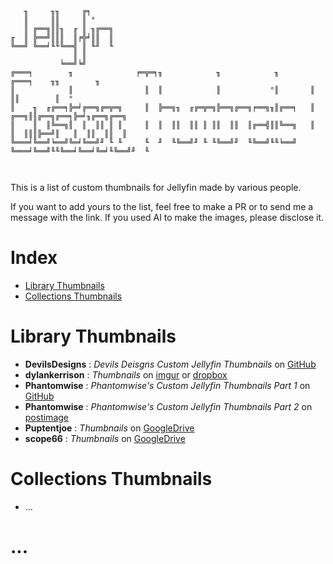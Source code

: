 ```
   ╖     ╖╖     ╔╕      
   ║     ║║     ║ °     
   ║ ╔══╗║║╖  ╓ ║ ╖╔══╗ 
╓  ║ ╠══╝║║║  ║╒╬╛║║  ║ 
╚══╝ ╚══╛╙╙╚══╣ ║ ╙╜  ╙ 
              ║ ║       
           ╘══╝╘╝       
╔═══╕        ╖              ╒═╦═╕╖            ╖            ╖       ╔═══╕    ╖╖        ╖            
║            ║                ║  ║            ║           °║       ║        ║║        ║  °         
║    ╖  ╓╔══╕╠═╛╔══╗╔═╦═╗     ║  ╠══╗╖  ╓╔═╦═╗╠══╗╔══╗╒══╗╖║╔══╕   ║    ╔══╗║║╔══╗╔══╕╠═╛╖╔══╗╔══╗ 
║    ║  ║╚══╗║  ║  ║║ ║ ║     ║  ║  ║║  ║║ ║ ║║  ║║  ║╔══╣║║╚══╗   ║    ║  ║║║╠══╝║   ║  ║║  ║║  ║ 
╚═══╛╚══╝╘══╝╚═╛╚══╝╜ ╙ ╙     ╙  ╜  ╙╚══╝╜ ╙ ╙╚══╝╜  ╙╚══╝╙╙╘══╝   ╚═══╛╚══╝╙╙╚══╛╚══╛╚═╛╙╚══╝╜  ╙ 
                                                                                                   
                                                                                                   
```


This is a list of custom thumbnails for Jellyfin made by various people.

If you want to add yours to the list, feel free to make a PR or to send me a message with the link. If you used AI to make the images, please disclose it.

# Index
- [Library Thumbnails](#library-icons)
- [Collections Thumbnails](#collections-icons)

# Library Thumbnails
- **DevilsDesigns** : *Devils Deisgns Custom Jellyfin Thumbnails* on [GitHub](https://github.com/DevilsDesigns/Devils-Designs-Custom-Jellyfin-Thumbnails)
- **dylankerrison** : *Thumbnails* on [imgur](https://imgur.com/a/jellyfin-icons-Guqk15B) or [dropbox](https://www.dropbox.com/scl/fo/xc4xnjbeprls5xn0qeied/AEl3aKDUkTBrQhp8z4kF8-k/Jellyfin?dl=0&rlkey=jsdrqzg7zz45efcm6j2rdnci7&subfolder_nav_tracking=1)
- **Phantomwise** : *Phantomwise's Custom Jellyfin Thumbnails Part 1* on [GitHub](https://github.com/Phantomwise/jellyfin-phantomwise-custom-thumbnails)
- **Phantomwise** : *Phantomwise's Custom Jellyfin Thumbnails Part 2* on [postimage](https://github.com/Phantomwise/jellyfin-phantomwise-custom-thumbnails/blob/main/extra-thumbnails.md)
- **Puptentjoe** : *Thumbnails* on [GoogleDrive](https://drive.google.com/drive/folders/1o2J6HHHKTxvJ-IgkVoqJczCUPsBzqj35)
- **scope66** : *Thumbnails* on [GoogleDrive](https://drive.google.com/drive/folders/15SGUccIljBZEysLj-cuMzpJ3I3QOVbIB)

# Collections Thumbnails

- ...

# ...